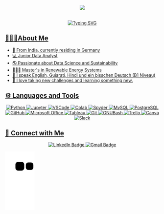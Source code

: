 <div id="badges" align="center">
    <img src="https://favtutor.com/resources/images/uploads/mceu_2667311911615193852000.png" width="300">
    <p>
    <br>
    <a href="https://git.io/typing-svg"><img src="https://readme-typing-svg.demolab.com?font=Kalam&size=38&pause=1000&color=F9A826&center=true&width=1000&height=60&lines=Hi!+I'm+Jaineel+and+I'm+a+Data+Analyst." alt="Typing SVG" />
    <!--Typing SVG from: https://github.com/DenverCoder1/readme-typing-svg-->
    </p>
</div>

## 👨🏽‍💻About Me

- 📍 From India, currently residing in Germany
- 💻 Junior Data Analyst
- 🌎 Passionate about Data Science and Sustainability
- 👨🏼‍🎓 Master's in Renewable Energy Systems
- 💬 I speak English, Gujarati, Hindi und ein bisschen Deutsch (B1 Niveau)
- 🌱 I love taking new challenges and learning something new.

## ⚙ Languages and Tools

<div id="badges" align="center">
    <img src="https://img.shields.io/badge/Python-14354C?style=for-the-badge&logo=python&logoColor=white" alt="Python" />
    <img src="https://img.shields.io/badge/Jupyter-orange?style=for-the-badge&logo=Jupyter&logoColor=white" alt="Jupyter" />
    <img src="https://img.shields.io/badge/Visual_Studio_Code-0078D4?style=for-the-badge&logo=visual%20studio%20code&logoColor=white" alt="VSCode" />
    <img src="https://img.shields.io/badge/Colab-F9AB00?style=for-the-badge&logo=googlecolab&color=525252" alt="Colab" />
    <img src="https://img.shields.io/badge/Spyder%20Ide-FF0000?style=for-the-badge&logo=spyder%20ide&logoColor=white" alt="Spyder" />
    <img src="https://img.shields.io/badge/MySQL-005C84?style=for-the-badge&logo=mysql&logoColor=white" alt="MySQL" />
    <img src="https://img.shields.io/badge/PostgreSQL-316192?style=for-the-badge&logo=postgresql&logoColor=white" alt="PostgreSQL" />
    <img src="https://img.shields.io/badge/GitHub-100000?style=for-the-badge&logo=github&logoColor=white" alt="GitHub" />
    <img src="https://img.shields.io/badge/GIT-E44C30?style=for-the-badge&logo=git&logoColor=white" alt="Microsoft Office" />
    <img src="https://img.shields.io/badge/Tableau-E97627?style=for-the-badge&logo=Tableau&logoColor=white" alt="Tableau" />
    <img src="https://img.shields.io/badge/Microsoft_Office-D83B01?style=for-the-badge&logo=microsoft-office&logoColor=white" alt="Git" />
    <img src="https://img.shields.io/badge/GNU%20Bash-4EAA25?style=for-the-badge&logo=GNU%20Bash&logoColor=white" alt="GNUBash" />
    <img src="https://img.shields.io/badge/Trello-%23026AA7.svg?style=for-the-badge&logo=Trello&logoColor=white" alt="Trello" />
    <img src="https://img.shields.io/badge/Canva-%2300C4CC.svg?&style=for-the-badge&logo=Canva&logoColor=white" alt="Canva" />
    <img src="https://img.shields.io/badge/Slack-4A154B?style=for-the-badge&logo=slack&logoColor=white" alt="Slack" />
</div>

## 🔗 Connect with Me

<div id="badges" align="center">
    <a href="https://www.linkedin.com/in/jaineel-desai/">
      <img src="https://img.shields.io/badge/LinkedIn-blue?style=for-the-badge&logo=linkedin&logoColor=white" alt="LinkedIn Badge" />
    </a>
    <a href="mailto:jaineelkdesai@gmail.com">
      <img src="https://img.shields.io/badge/Gmail-D14836?style=for-the-badge&logo=gmail&logoColor=white" alt="Gmail Badge" />
    </a> 
    <a href="#" />
</div>
    
![Snake animation](https://github.com/kaisunoo/kaisunoo/blob/output/github-contribution-grid-snake-dark.svg)
<!--Snake animation from: https://github.com/Platane/snk-->
